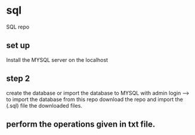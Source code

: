 # sql
SQL repo
## set up
Install the MYSQL server on the localhost
## step 2
create the database or import the database to MYSQL with admin login
--> to import the database from this repo download the repo and import the (.sql) file the downloaded files.

## perform the operations given in txt file.
